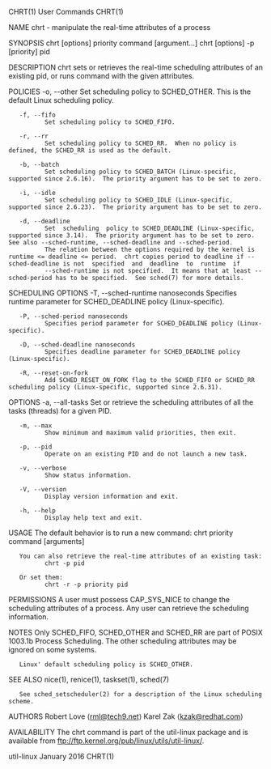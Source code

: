 CHRT(1)                                                                                         User Commands                                                                                         CHRT(1)



NAME
       chrt - manipulate the real-time attributes of a process

SYNOPSIS
       chrt [options] priority command [argument...]
       chrt [options] -p [priority] pid

DESCRIPTION
       chrt sets or retrieves the real-time scheduling attributes of an existing pid, or runs command with the given attributes.


POLICIES
       -o, --other
              Set scheduling policy to SCHED_OTHER.  This is the default Linux scheduling policy.

       -f, --fifo
              Set scheduling policy to SCHED_FIFO.

       -r, --rr
              Set scheduling policy to SCHED_RR.  When no policy is defined, the SCHED_RR is used as the default.

       -b, --batch
              Set scheduling policy to SCHED_BATCH (Linux-specific, supported since 2.6.16).  The priority argument has to be set to zero.

       -i, --idle
              Set scheduling policy to SCHED_IDLE (Linux-specific, supported since 2.6.23).  The priority argument has to be set to zero.

       -d, --deadline
              Set  scheduling  policy to SCHED_DEADLINE (Linux-specific, supported since 3.14).  The priority argument has to be set to zero.  See also --sched-runtime, --sched-deadline and --sched-period.
              The relation between the options required by the kernel is runtime <= deadline <= period.  chrt copies period to deadline if --sched-deadline is not  specified  and  deadline  to  runtime  if
              --sched-runtime is not specified.  It means that at least --sched-period has to be specified.  See sched(7) for more details.


SCHEDULING OPTIONS
       -T, --sched-runtime nanoseconds
              Specifies runtime parameter for SCHED_DEADLINE policy (Linux-specific).

       -P, --sched-period nanoseconds
              Specifies period parameter for SCHED_DEADLINE policy (Linux-specific).

       -D, --sched-deadline nanoseconds
              Specifies deadline parameter for SCHED_DEADLINE policy (Linux-specific).

       -R, --reset-on-fork
              Add SCHED_RESET_ON_FORK flag to the SCHED_FIFO or SCHED_RR scheduling policy (Linux-specific, supported since 2.6.31).


OPTIONS
       -a, --all-tasks
              Set or retrieve the scheduling attributes of all the tasks (threads) for a given PID.

       -m, --max
              Show minimum and maximum valid priorities, then exit.

       -p, --pid
              Operate on an existing PID and do not launch a new task.

       -v, --verbose
              Show status information.

       -V, --version
              Display version information and exit.

       -h, --help
              Display help text and exit.

USAGE
       The default behavior is to run a new command:
              chrt priority command [arguments]

       You can also retrieve the real-time attributes of an existing task:
              chrt -p pid

       Or set them:
              chrt -r -p priority pid

PERMISSIONS
       A user must possess CAP_SYS_NICE to change the scheduling attributes of a process.  Any user can retrieve the scheduling information.


NOTES
       Only SCHED_FIFO, SCHED_OTHER and SCHED_RR are part of POSIX 1003.1b Process Scheduling.  The other scheduling attributes may be ignored on some systems.

       Linux' default scheduling policy is SCHED_OTHER.

SEE ALSO
       nice(1), renice(1), taskset(1), sched(7)

       See sched_setscheduler(2) for a description of the Linux scheduling scheme.

AUTHORS
       Robert Love ⟨rml@tech9.net⟩
       Karel Zak ⟨kzak@redhat.com⟩

AVAILABILITY
       The chrt command is part of the util-linux package and is available from ftp://ftp.kernel.org/pub/linux/utils/util-linux/.



util-linux                                                                                       January 2016                                                                                         CHRT(1)
